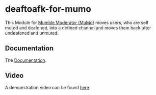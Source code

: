 # deaftoafk-for-mumo
This Module for [Mumble Moderator (MuMo)](http://wiki.natenom.name/mumble/tools/mumo) moves users, who are self muted and deafened, into a defined channel and moves them back after undeafened and unmuted.

## Documentation
The [Documentation](http://wiki.natenom.name/mumble/tools/mumo/module/deaftoafk).

## Video
A demonstration video can be found [here](http://youtu.be/xqv3nnsDsV8).
